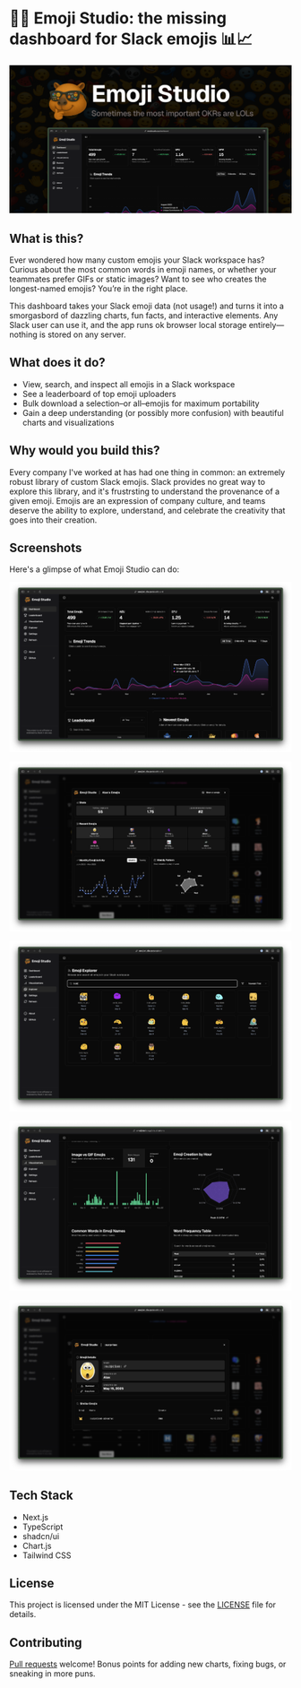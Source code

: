 # 🥳🤠 Emoji Studio: the missing dashboard for Slack emojis 📊📈

![Main Dashboard View](/assets/screenshots/og-image.png "Main Dashboard - Overview of emoji trends and leaderboard")

## What is this?

Ever wondered how many custom emojis your Slack workspace has? Curious about the most common words in emoji names, or whether your teammates prefer GIFs or static images? Want to see who creates the longest-named emojis? You’re in the right place.

This dashboard takes your Slack emoji data (not usage!) and turns it into a smorgasbord of dazzling charts, fun facts, and interactive elements. Any Slack user can use it, and the app runs ok browser local storage entirely—nothing is stored on any server. 


## What does it do?

- View, search, and inspect all emojis in a Slack workspace
- See a leaderboard of top emoji uploaders
- Bulk download a selection–or all–emojis for maximum portability
- Gain a deep understanding (or possibly more confusion) with beautiful charts and visualizations


## Why would you build this?

Every company I've worked at has had one thing in common: an extremely robust library of custom Slack emojis. Slack provides no great way to explore this library, and it's frustrsting to understand the provenance of a given emoji. Emojis are an expression of company culture, and teams deserve the ability to explore, understand, and celebrate the creativity that goes into their creation.

## Screenshots

Here's a glimpse of what Emoji Studio can do:

![Main Dashboard View](/assets/screenshots/main-dashboard-view.png "")

![User Dashboard View](/assets/screenshots/user-dashboard-view.png "User Dashboard - Stats and activity for a specific user")

![Emoji Explorer View](/assets/screenshots/explorer-view.png "Emoji Explorer - Browse and search all emojis")

![Visualizations Page](/assets/screenshots/visualizations-view.png "Visualizations - Various charts showing emoji trends and data")

![Emoji Details Overlay](/assets/screenshots/emoji-details-overlay.png "Emoji Details - Modal showing details for a specific emoji")



## Tech Stack

- Next.js
- TypeScript
- shadcn/ui 
- Chart.js
- Tailwind CSS

## License

This project is licensed under the MIT License - see the [LICENSE](LICENSE) file for details.

## Contributing

[Pull requests](https://github.com/jweingardt12/Emoji-Studio) welcome! Bonus points for adding new charts, fixing bugs, or sneaking in more puns.
